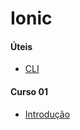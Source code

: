 # Ionic

#### Úteis

- [CLI](estudos/uteis/cli.md)

#### Curso 01

- [Introdução](estudos/curso_01/introducao.md)